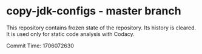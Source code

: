 # copy-jdk-configs - master branch

This repository contains frozen state of the repository.
Its history is cleared. It is used only for static code
analysis with Codacy.

Commit Time: 1706072630